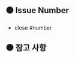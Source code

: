 ## ⚫  Issue Number
<!-- close #00 -->

- close #number

## ⚫️  참고 사항
<!-- 본인이 해당 알고리즘에 관하여 공부한 자료가 있으면 입력해주세요. (notion, 개인블로그 등 -->
